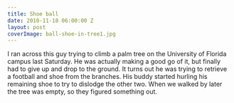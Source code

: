 ```yaml
---
title: Shoe ball
date: 2010-11-18 06:00:00 Z
layout: post
coverImage: ball-shoe-in-tree1.jpg
---
```


I ran across this guy trying to climb a palm tree on the University of Florida campus last Saturday. He was actually making a good go of it, but finally had to give up and drop to the ground. It turns out he was trying to retrieve a football and shoe from the branches. His buddy started hurling his remaining shoe to try to dislodge the other two. When we walked by later the tree was empty, so they figured something out.
